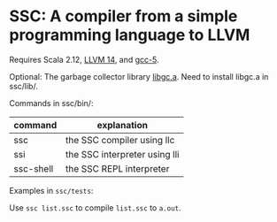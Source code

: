 # SSC: A compiler from a simple programming language to LLVM

Requires Scala 2.12, [LLVM 14](https://releases.llvm.org/), and [gcc-5](https://gcc.gnu.org/gcc-5/).

Optional: The garbage collector library [libgc.a](https://github.com/ivmai/bdwgc/). Need to install libgc.a in ssc/lib/.

Commands in ssc/bin/:

| command   | explanation                   |
|-----------|-------------------------------|
| ssc       | the SSC compiler using llc    |
| ssi       | the SSC interpreter using lli |
| ssc-shell | the SSC REPL interpreter      |

Examples in `ssc/tests`:

Use `ssc list.ssc` to compile `list.ssc` to `a.out`.
